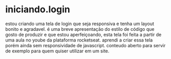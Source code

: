 # iniciando.login
estou criando uma tela de login que seja responsiva e tenha um layout bonito e agradavel.
é uma breve apresentação do  estilo de código que gosto de  produzir e que estou aperfeiçoando, esta tela foi feita a partir de uma aula no yoube da plataforma rocketseat.
aprendi a criar essa tela porém ainda sem responsividade de javascript.
conteudo  aberto para  servir de exemplo para quem quiser utilizar em um site.

